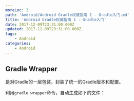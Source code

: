 ```yaml
---
moreLoc: 3
path: 'Android/Android Gradle权威指南 1 - Gradle入门.md'
title: 'Android Gradle权威指南 1 - Gradle入门'
date: 2017-12-09T23:31:00.000Z
updated: 2017-12-09T23:31:00.000Z
tags:
    - Android
categories:
    - Android
---
```


## Gradle Wrapper

是对Gradle的一层包装，封装了统一的Gradle版本和配置。

<!--more-->


利用`gradle wrapper`命令，自动生成如下的文件：

```

```

